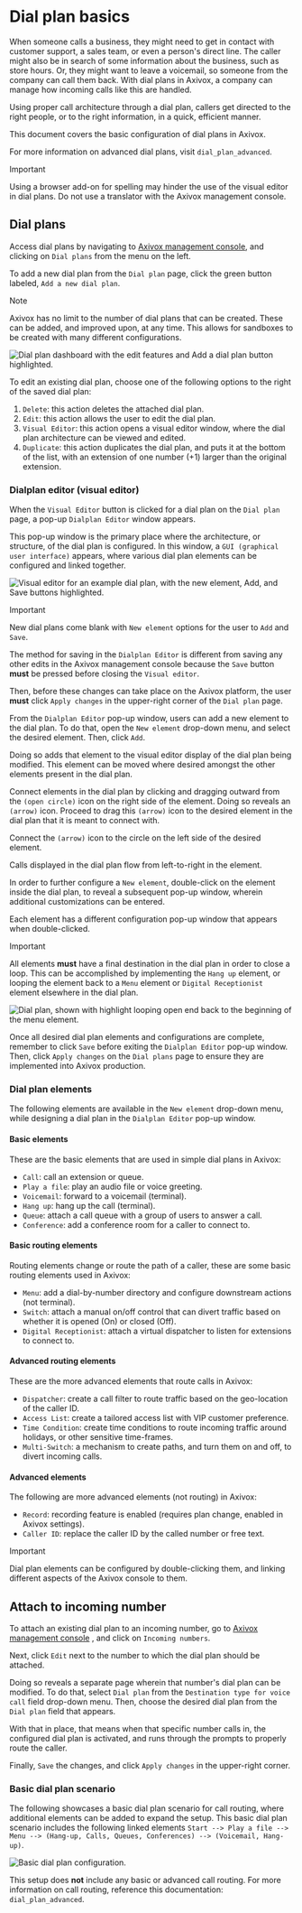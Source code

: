 # Dial plan basics

When someone calls a business, they might need to get in contact with
customer support, a sales team, or even a person's direct line. The
caller might also be in search of some information about the business,
such as store hours. Or, they might want to leave a voicemail, so
someone from the company can call them back. With dial plans in Axivox,
a company can manage how incoming calls like this are handled.

Using proper call architecture through a dial plan, callers get directed
to the right people, or to the right information, in a quick, efficient
manner.

This document covers the basic configuration of dial plans in Axivox.

<div class="seealso">

For more information on advanced dial plans, visit `dial_plan_advanced`.

</div>

<div class="important">

<div class="title">

Important

</div>

Using a browser add-on for spelling may hinder the use of the visual
editor in dial plans. Do not use a translator with the Axivox management
console.

</div>

## Dial plans

Access dial plans by navigating to [Axivox management
console](https://manage.axivox.com), and clicking on `Dial plans` from
the menu on the left.

To add a new dial plan from the `Dial plan` page, click the green button
labeled, `Add a new dial plan`.

<div class="note">

<div class="title">

Note

</div>

Axivox has no limit to the number of dial plans that can be created.
These can be added, and improved upon, at any time. This allows for
sandboxes to be created with many different configurations.

</div>

![Dial plan dashboard with the edit features and Add a dial plan button
highlighted.](dial_plan_basics/dial-plan-edits.png)

To edit an existing dial plan, choose one of the following options to
the right of the saved dial plan:

1.  `Delete`: this action deletes the attached dial plan.
2.  `Edit`: this action allows the user to edit the dial plan.
3.  `Visual Editor`: this action opens a visual editor window, where the
    dial plan architecture can be viewed and edited.
4.  `Duplicate`: this action duplicates the dial plan, and puts it at
    the bottom of the list, with an extension of one number (+1) larger
    than the original extension.

### Dialplan editor (visual editor)

When the `Visual Editor` button is clicked for a dial plan on the `Dial
plan` page, a pop-up `Dialplan Editor` window appears.

This pop-up window is the primary place where the architecture, or
structure, of the dial plan is configured. In this window, a `GUI
(graphical user interface)` appears, where various dial plan elements
can be configured and linked together.

![Visual editor for an example dial plan, with the new element, Add, and
Save buttons&#10;highlighted.](dial_plan_basics/dial-plan-visual.png)

<div class="important">

<div class="title">

Important

</div>

New dial plans come blank with `New element` options for the user to
`Add` and `Save`.

The method for saving in the `Dialplan Editor` is different from saving
any other edits in the Axivox management console because the `Save`
button **must** be pressed before closing the `Visual editor`.

Then, before these changes can take place on the Axivox platform, the
user **must** click `Apply changes` in the upper-right corner of the
`Dial plan` page.

</div>

From the `Dialplan Editor` pop-up window, users can add a new element to
the dial plan. To do that, open the `New element` drop-down menu, and
select the desired element. Then, click `Add`.

Doing so adds that element to the visual editor display of the dial plan
being modified. This element can be moved where desired amongst the
other elements present in the dial plan.

Connect elements in the dial plan by clicking and dragging outward from
the `(open
circle)` icon on the right side of the element. Doing so reveals an
`(arrow)` icon. Proceed to drag this `(arrow)` icon to the desired
element in the dial plan that it is meant to connect with.

Connect the `(arrow)` icon to the circle on the left side of the desired
element.

Calls displayed in the dial plan flow from left-to-right in the element.

In order to further configure a `New element`, double-click on the
element inside the dial plan, to reveal a subsequent pop-up window,
wherein additional customizations can be entered.

Each element has a different configuration pop-up window that appears
when double-clicked.

<div class="important">

<div class="title">

Important

</div>

All elements **must** have a final destination in the dial plan in order
to close a loop. This can be accomplished by implementing the `Hang up`
element, or looping the element back to a `Menu` element or `Digital
Receptionist` element elsewhere in the dial plan.

![Dial plan, shown with highlight looping open end back to the beginning
of the menu&#10;element.](dial_plan_basics/loop-back.png)

</div>

Once all desired dial plan elements and configurations are complete,
remember to click `Save` before exiting the `Dialplan Editor` pop-up
window. Then, click `Apply changes` on the `Dial plans` page to ensure
they are implemented into Axivox production.

### Dial plan elements

The following elements are available in the `New element` drop-down
menu, while designing a dial plan in the `Dialplan Editor` pop-up
window.

#### Basic elements

These are the basic elements that are used in simple dial plans in
Axivox:

  - `Call`: call an extension or queue.
  - `Play a file`: play an audio file or voice greeting.
  - `Voicemail`: forward to a voicemail (terminal).
  - `Hang up`: hang up the call (terminal).
  - `Queue`: attach a call queue with a group of users to answer a call.
  - `Conference`: add a conference room for a caller to connect to.

#### Basic routing elements

Routing elements change or route the path of a caller, these are some
basic routing elements used in Axivox:

  - `Menu`: add a dial-by-number directory and configure downstream
    actions (not terminal).
  - `Switch`: attach a manual on/off control that can divert traffic
    based on whether it is opened (On) or closed (Off).
  - `Digital Receptionist`: attach a virtual dispatcher to listen for
    extensions to connect to.

#### Advanced routing elements

These are the more advanced elements that route calls in Axivox:

  - `Dispatcher`: create a call filter to route traffic based on the
    geo-location of the caller ID.
  - `Access List`: create a tailored access list with VIP customer
    preference.
  - `Time Condition`: create time conditions to route incoming traffic
    around holidays, or other sensitive time-frames.
  - `Multi-Switch`: a mechanism to create paths, and turn them on and
    off, to divert incoming calls.

#### Advanced elements

The following are more advanced elements (not routing) in Axivox:

  - `Record`: recording feature is enabled (requires plan change,
    enabled in Axivox settings).
  - `Caller ID`: replace the caller ID by the called number or free
    text.

<div class="important">

<div class="title">

Important

</div>

Dial plan elements can be configured by double-clicking them, and
linking different aspects of the Axivox console to them.

</div>

## Attach to incoming number

To attach an existing dial plan to an incoming number, go to [Axivox
management console](https://manage.axivox.com) , and click on `Incoming
numbers`.

Next, click `Edit` next to the number to which the dial plan should be
attached.

Doing so reveals a separate page wherein that number's dial plan can be
modified. To do that, select `Dial plan` from the `Destination type for
voice call` field drop-down menu. Then, choose the desired dial plan
from the `Dial plan` field that appears.

With that in place, that means when that specific number calls in, the
configured dial plan is activated, and runs through the prompts to
properly route the caller.

Finally, `Save` the changes, and click `Apply changes` in the
upper-right corner.

### Basic dial plan scenario

The following showcases a basic dial plan scenario for call routing,
where additional elements can be added to expand the setup. This basic
dial plan scenario includes the following linked elements `Start -->
Play a file --> Menu --> (Hang-up, Calls, Queues, Conferences) -->
(Voicemail, Hang-up)`.

![Basic dial plan configuration.](dial_plan_basics/basic-scenario.png)

<div class="seealso">

This setup does **not** include any basic or advanced call routing. For
more information on call routing, reference this documentation:
`dial_plan_advanced`.

</div>
